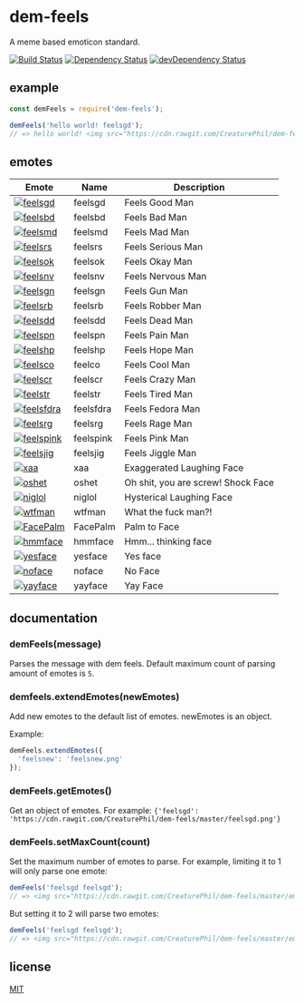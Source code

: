 # dem-feels

A meme based emoticon standard.

[![Build Status](https://travis-ci.org/CreaturePhil/dem-feels.svg)](https://travis-ci.org/CreaturePhil/dem-feels)
[![Dependency Status](https://david-dm.org/CreaturePhil/dem-feels.svg)](https://david-dm.org/CreaturePhil/dem-feels)
[![devDependency Status](https://david-dm.org/CreaturePhil/dem-feels/dev-status.svg)](https://david-dm.org/CreaturePhil/dem-feels#info=devDependencies)

## example

```js
const demFeels = require('dem-feels');

demFeels('hello world! feelsgd');
// => hello world! <img src="https://cdn.rawgit.com/CreaturePhil/dem-feels/master/emotes/feelsgd.png" title="feelsgd" width="50" height="50" />'
```

## emotes

**Emote** | **Name** | **Description**
--------- | -------- | ---------------
[![feelsgd](https://cdn.rawgit.com/CreaturePhil/dem-feels/master/emotes/feelsgd.png)](https://cdn.rawgit.com/CreaturePhil/dem-feels/master/emotes/feelsgd.png) | feelsgd | Feels Good Man
[![feelsbd](https://cdn.rawgit.com/CreaturePhil/dem-feels/master/emotes/feelsbd.png)](https://cdn.rawgit.com/CreaturePhil/dem-feels/master/emotes/feelsbd.png) | feelsbd | Feels Bad Man
[![feelsmd](https://cdn.rawgit.com/CreaturePhil/dem-feels/master/emotes/feelsmd.png)](https://cdn.rawgit.com/CreaturePhil/dem-feels/master/emotes/feelsmd.png) | feelsmd | Feels Mad Man
[![feelsrs](https://cdn.rawgit.com/CreaturePhil/dem-feels/master/emotes/feelsrs.png)](https://cdn.rawgit.com/CreaturePhil/dem-feels/master/emotes/feelsrs.png) | feelsrs | Feels Serious Man
[![feelsok](https://cdn.rawgit.com/CreaturePhil/dem-feels/master/emotes/feelsok.png)](https://cdn.rawgit.com/CreaturePhil/dem-feels/master/emotes/feelsok.png) | feelsok | Feels Okay Man
[![feelsnv](https://cdn.rawgit.com/CreaturePhil/dem-feels/master/emotes/feelsnv.png)](https://cdn.rawgit.com/CreaturePhil/dem-feels/master/emotes/feelsnv.png) | feelsnv | Feels Nervous Man
[![feelsgn](https://cdn.rawgit.com/CreaturePhil/dem-feels/master/emotes/feelsgn.png)](https://cdn.rawgit.com/CreaturePhil/dem-feels/master/emotes/feelsgn.png) | feelsgn | Feels Gun Man
[![feelsrb](https://cdn.rawgit.com/CreaturePhil/dem-feels/master/emotes/feelsrb.png)](https://cdn.rawgit.com/CreaturePhil/dem-feels/master/emotes/feelsrb.png) | feelsrb | Feels Robber Man
[![feelsdd](https://cdn.rawgit.com/CreaturePhil/dem-feels/master/emotes/feelsdd.png)](https://cdn.rawgit.com/CreaturePhil/dem-feels/master/emotes/feelsdd.png) | feelsdd | Feels Dead Man
[![feelspn](https://cdn.rawgit.com/CreaturePhil/dem-feels/master/emotes/feelspn.png)](https://cdn.rawgit.com/CreaturePhil/dem-feels/master/emotes/feelspn.png) | feelspn | Feels Pain Man
[![feelshp](https://cdn.rawgit.com/CreaturePhil/dem-feels/master/emotes/feelshp.png)](https://cdn.rawgit.com/CreaturePhil/dem-feels/master/emotes/feelshp.png) | feelshp | Feels Hope Man
[![feelsco](https://cdn.rawgit.com/CreaturePhil/dem-feels/master/emotes/feelsco.png)](https://cdn.rawgit.com/CreaturePhil/dem-feels/master/emotes/feelsco.png) | feelco | Feels Cool Man
[![feelscr](https://cdn.rawgit.com/CreaturePhil/dem-feels/master/emotes/feelscr.png)](https://cdn.rawgit.com/CreaturePhil/dem-feels/master/emotes/feelscr.png) | feelscr | Feels Crazy Man
[![feelstr](https://cdn.rawgit.com/CreaturePhil/dem-feels/master/emotes/feelstr.png)](https://cdn.rawgit.com/CreaturePhil/dem-feels/master/emotes/feelstr.png) | feelstr | Feels Tired Man
[![feelsfdra](https://cdn.rawgit.com/CreaturePhil/dem-feels/master/emotes/feelsfdra.png)](https://cdn.rawgit.com/CreaturePhil/dem-feels/master/emotes/feelsfdra.png) | feelsfdra | Feels Fedora Man
[![feelsrg](https://cdn.rawgit.com/CreaturePhil/dem-feels/master/emotes/feelsrg.png)](https://cdn.rawgit.com/CreaturePhil/dem-feels/master/emotes/feelsrg.png) | feelsrg | Feels Rage Man
[![feelspink](https://cdn.rawgit.com/CreaturePhil/dem-feels/master/emotes/feelspink.png)](https://cdn.rawgit.com/CreaturePhil/dem-feels/master/emotes/feelspink.png) | feelspink | Feels Pink Man
[![feelsjig](https://cdn.rawgit.com/CreaturePhil/dem-feels/master/emotes/feelsjig.png)](https://cdn.rawgit.com/CreaturePhil/dem-feels/master/emotes/feelsjig.png) | feelsjig | Feels Jiggle Man
[![xaa](https://cdn.rawgit.com/CreaturePhil/dem-feels/master/emotes/xaa.png)](https://cdn.rawgit.com/CreaturePhil/dem-feels/master/emotes/xaa.png) | xaa | Exaggerated Laughing Face
[![oshet](https://cdn.rawgit.com/CreaturePhil/dem-feels/master/emotes/oshet.png)](https://cdn.rawgit.com/CreaturePhil/dem-feels/master/emotes/oshet.png) | oshet | Oh shit, you are screw! Shock Face
[![niglol](https://cdn.rawgit.com/CreaturePhil/dem-feels/master/emotes/niglol.png)](https://cdn.rawgit.com/CreaturePhil/dem-feels/master/emotes/niglol.png) | niglol | Hysterical Laughing Face
[![wtfman](https://cdn.rawgit.com/CreaturePhil/dem-feels/master/emotes/wtfman.png)](https://cdn.rawgit.com/CreaturePhil/dem-feels/master/emotes/wtfman.png) | wtfman | What the fuck man?!
[![FacePalm](https://cdn.rawgit.com/CreaturePhil/dem-feels/master/emotes/FacePalm.png)](https://cdn.rawgit.com/CreaturePhil/dem-feels/master/emotes/FacePalm.png) | FacePalm | Palm to Face
[![hmmface](https://cdn.rawgit.com/CreaturePhil/dem-feels/master/emotes/hmmface.png)](https://cdn.rawgit.com/CreaturePhil/dem-feels/master/emotes/hmmface.png) | hmmface | Hmm... thinking face
[![yesface](https://cdn.rawgit.com/CreaturePhil/dem-feels/master/emotes/yesface.png)](https://cdn.rawgit.com/CreaturePhil/dem-feels/master/emotes/yesface.png) | yesface | Yes face
[![noface](https://cdn.rawgit.com/CreaturePhil/dem-feels/master/emotes/noface.png)](https://cdn.rawgit.com/CreaturePhil/dem-feels/master/emotes/noface.png) | noface | No Face
[![yayface](https://cdn.rawgit.com/CreaturePhil/dem-feels/master/emotes/yayface.png)](https://cdn.rawgit.com/CreaturePhil/dem-feels/master/emotes/yayface.png) | yayface | Yay Face

## documentation

### demFeels(message)

Parses the message with dem feels. Default maximum count of parsing amount of
emotes is ``5``.

### demfeels.extendEmotes(newEmotes)

Add new emotes to the default list of emotes. newEmotes is an object.

Example:

```js
demFeels.extendEmotes({
  'feelsnew': 'feelsnew.png'
});
```

### demFeels.getEmotes()

Get an object of emotes. For example: ``{'feelsgd': 'https://cdn.rawgit.com/CreaturePhil/dem-feels/master/feelsgd.png'}``

### demFeels.setMaxCount(count)

Set the maximum number of emotes to parse. For example, limiting it to 1 will
only parse one emote:

```js
demFeels('feelsgd feelsgd');
// => <img src="https://cdn.rawgit.com/CreaturePhil/dem-feels/master/emotes/feelsgd.png" title="feelsgd" width="50" height="50" /> feelsgd'
```

But setting it to 2 will parse two emotes:

```js
demFeels('feelsgd feelsgd');
// => <img src="https://cdn.rawgit.com/CreaturePhil/dem-feels/master/emotes/feelsgd.png" title="feelsgd" width="50" height="50" /> <img src="https://cdn.rawgit.com/CreaturePhil/dem-feels/master/emotes/feelsgd.png" title="feelsgd" width="50" height="50" />'
```

## license

[MIT](LICENSE)
